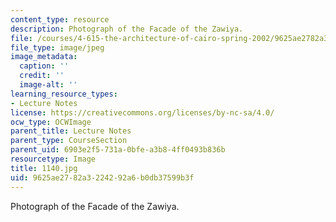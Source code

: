 ```yaml
---
content_type: resource
description: Photograph of the Facade of the Zawiya.
file: /courses/4-615-the-architecture-of-cairo-spring-2002/9625ae2782a3224292a6b0db37599b3f_1140.jpg
file_type: image/jpeg
image_metadata:
  caption: ''
  credit: ''
  image-alt: ''
learning_resource_types:
- Lecture Notes
license: https://creativecommons.org/licenses/by-nc-sa/4.0/
ocw_type: OCWImage
parent_title: Lecture Notes
parent_type: CourseSection
parent_uid: 6903e2f5-731a-0bfe-a3b8-4ff0493b836b
resourcetype: Image
title: 1140.jpg
uid: 9625ae27-82a3-2242-92a6-b0db37599b3f
---
```

Photograph of the Facade of the Zawiya.